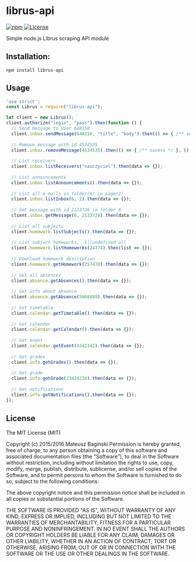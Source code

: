# librus-api
[![npm](https://img.shields.io/npm/v/librus-api.svg?style=flat)](https://www.npmjs.com/package/librus-api)
[![License](https://img.shields.io/badge/license-MIT-green.svg?style=flat)](http://opensource.org/licenses/MIT)

Simple node.js Librus scraping API module

## Installation:
```
npm install librus-api
```

## Usage
```javascript
'use strict';
const Librus = require("librus-api");

let client = new Librus();
client.authorize("login", "pass").then(function () {
  // Send message to User 648158 
  client.inbox.sendMessage(648158, "title", "body").then(() => { /** sucess */ }, () => { /** fail **/ });
  
  // Remove message with id 4534535
  client.inbox.removeMessage(4534535).then(() => { /** sucess */ }, () => { /** fail **/ });
  
  // List receivers
  client.inbox.listReceivers("nauczyciel").then(data => {});
  
  // List announcements
  client.inbox.listAnnouncements().then(data => {});
  
  // List all e-mails in folder(6) in page(2)
  client.inbox.listInbox(6, 2).then(data => {});
  
  // Get message with id 2133726 in folder 6
  client.inbox.getMessage(6, 2133726).then(data => {});
    
  // List all subjects
  client.homework.listSubjects().then(data => {});
  
  // List subject homeworks, -1||undefined all
  client.homework.listHomeworks(24374).then(list => {});
  
  // Download homework description
  client.homework.getHomework(257478).then(data => {});
  
  // Get all absences
  client.absence.getAbsences().then(data => {});
  
  // Get info about absence
  client.absence.getAbsence(5068489).then(data => {});
  
  // Get timetable
  client.calendar.getTimetable().then(data => {});
  
  // Get calendar
  client.calendar.getCalendar().then(data => {});
   
  // Get event
  client.calendar.getEvent(4242342).then(data => {});
  
  // Get grades
  client.info.getGrades().then(data => {});
  
  // Get grade
  client.info.getGrade(23424234).then(data => {});
  
  // Get notifications
  client.info.getNotifications().then(data => {});
});

```

## License
The MIT License (MIT)

Copyright (c) 2015/2016 Mateusz Bagiński
Permission is hereby granted, free of charge, to any person obtaining a copy of this software and associated documentation files (the "Software"), to deal in the Software without restriction, including without limitation the rights to use, copy, modify, merge, publish, distribute, sublicense, and/or sell copies of the Software, and to permit persons to whom the Software is furnished to do so, subject to the following conditions:

The above copyright notice and this permission notice shall be included in all copies or substantial portions of the Software.

THE SOFTWARE IS PROVIDED "AS IS", WITHOUT WARRANTY OF ANY KIND, EXPRESS OR IMPLIED, INCLUDING BUT NOT LIMITED TO THE WARRANTIES OF MERCHANTABILITY, FITNESS FOR A PARTICULAR PURPOSE AND NONINFRINGEMENT. IN NO EVENT SHALL THE AUTHORS OR COPYRIGHT HOLDERS BE LIABLE FOR ANY CLAIM, DAMAGES OR OTHER LIABILITY, WHETHER IN AN ACTION OF CONTRACT, TORT OR OTHERWISE, ARISING FROM, OUT OF OR IN CONNECTION WITH THE SOFTWARE OR THE USE OR OTHER DEALINGS IN THE SOFTWARE.
